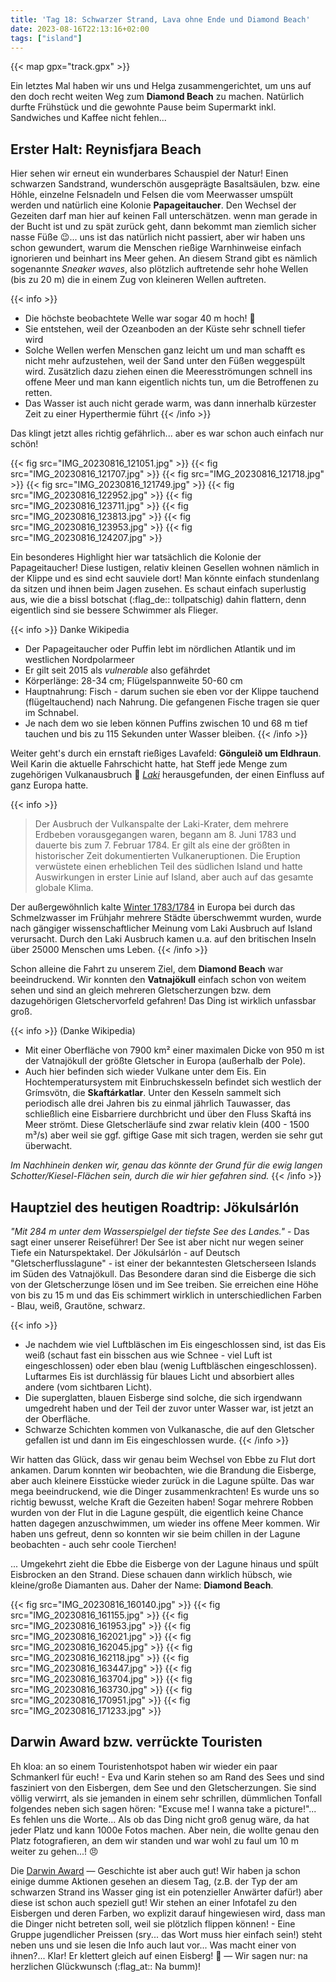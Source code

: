 ```yaml
---
title: 'Tag 18: Schwarzer Strand, Lava ohne Ende und Diamond Beach'
date: 2023-08-16T22:13:16+02:00
tags: ["island"]
---
```


{{< map gpx="track.gpx" >}}

Ein letztes Mal haben wir uns und Helga zusammengerichtet, um uns auf den doch recht weiten Weg zum **Diamond Beach** zu machen. Natürlich durfte Frühstück und die gewohnte Pause beim Supermarkt inkl. Sandwiches und Kaffee nicht fehlen...

## Erster Halt: **Reynisfjara Beach**

Hier sehen wir erneut ein wunderbares Schauspiel der Natur! Einen schwarzen Sandstrand, wunderschön ausgeprägte Basaltsäulen, bzw. eine Höhle, einzelne Felsnadeln und Felsen die vom Meerwasser umspült werden und natürlich eine Kolonie **Papageitaucher**. Den Wechsel der Gezeiten darf man hier auf keinen Fall unterschätzen. wenn man gerade in der Bucht ist und zu spät zurück geht, dann bekommt man ziemlich sicher nasse Füße 😉... uns ist das natürlich nicht passiert, aber wir haben uns schon gewundert, warum die Menschen rießige Warnhinweise einfach ignorieren und beinhart ins Meer gehen. An diesem Strand gibt es nämlich sogenannte *Sneaker waves*, also plötzlich auftretende sehr hohe Wellen (bis zu 20 m) die in einem Zug von kleineren Wellen auftreten. 

{{< info >}}
- Die höchste beobachtete Welle war sogar 40 m hoch! 🌊
- Sie entstehen, weil der Ozeanboden an der Küste sehr schnell tiefer wird 
- Solche Wellen werfen Menschen ganz leicht um und man schafft es nicht mehr aufzustehen, weil der Sand unter den Füßen weggespült wird. Zusätzlich dazu ziehen einen die Meeresströmungen schnell ins offene Meer und man kann eigentlich nichts tun, um die Betroffenen zu retten. 
- Das Wasser ist auch nicht gerade warm, was dann innerhalb kürzester Zeit zu einer Hyperthermie führt
{{< /info >}}

Das klingt jetzt alles richtig gefährlich... aber es war schon auch einfach nur schön!

{{< fig src="IMG_20230816_121051.jpg" >}}
{{< fig src="IMG_20230816_121707.jpg" >}}
{{< fig src="IMG_20230816_121718.jpg" >}}
{{< fig src="IMG_20230816_121749.jpg" >}}
{{< fig src="IMG_20230816_122952.jpg" >}}
{{< fig src="IMG_20230816_123711.jpg" >}}
{{< fig src="IMG_20230816_123813.jpg" >}}
{{< fig src="IMG_20230816_123953.jpg" >}}
{{< fig src="IMG_20230816_124207.jpg" >}}


Ein besonderes Highlight hier war tatsächlich die Kolonie der Papageitaucher! Diese lustigen, relativ kleinen Gesellen wohnen nämlich in der Klippe und es sind echt sauviele dort! Man könnte einfach stundenlang da sitzen und ihnen beim Jagen zusehen. Es schaut einfach superlustig aus, wie die a bissl botschat (:flag_de:: tollpatschig) dahin flattern, denn eigentlich sind sie bessere Schwimmer als Flieger.

{{< info >}}
Danke Wikipedia

- Der Papageitaucher oder Puffin lebt im nördlichen Atlantik und im westlichen Nordpolarmeer
- Er gilt seit 2015 als *vulnerable* also gefährdet
- Körperlänge: 28-34 cm; Flügelspannweite 50-60 cm
- Hauptnahrung: Fisch - darum suchen sie eben vor der Klippe tauchend (flügeltauchend) nach Nahrung. Die gefangenen Fische tragen sie quer im Schnabel. 
- Je nach dem wo sie leben können Puffins zwischen 10 und 68 m tief tauchen und bis zu 115 Sekunden unter Wasser bleiben. 
{{< /info >}}

Weiter geht's durch ein ernstaft rießiges Lavafeld: **Gönguleið um Eldhraun**.
Weil Karin die aktuelle Fahrschicht hatte, hat Steff jede Menge zum zugehörigen Vulkanausbruch 🌋 [*Laki*](https://de.wikipedia.org/wiki/Laki-Krater) herausgefunden, der einen Einfluss auf ganz Europa hatte. 

{{< info >}}
> Der Ausbruch der Vulkanspalte der Laki-Krater, dem mehrere Erdbeben vorausgegangen waren, begann am 8. Juni 1783 und dauerte bis zum 7. Februar 1784. Er gilt als eine der größten in historischer Zeit dokumentierten Vulkaneruptionen. Die Eruption verwüstete einen erheblichen Teil des südlichen Island und hatte Auswirkungen in erster Linie auf Island, aber auch auf das gesamte globale Klima.

Der außergewöhnlich kalte [Winter 1783/1784](https://de.wikipedia.org/wiki/Winter_1783/84) in Europa bei durch das Schmelzwasser im Frühjahr mehrere Städte überschwemmt wurden, wurde nach gängiger wissenschaftlicher Meinung vom Laki Ausbruch auf Island verursacht. Durch den Laki Ausbruch kamen u.a. auf den britischen Inseln über 25000 Menschen ums Leben.
{{< /info >}}

Schon alleine die Fahrt zu unserem Ziel, dem **Diamond Beach** war beeindruckend. Wir konnten den **Vatnajökull** einfach schon von weitem sehen und sind an gleich mehreren Gletscherzungen bzw. dem dazugehörigen Gletschervorfeld gefahren! Das Ding ist wirklich unfassbar groß.

{{< info >}}
(Danke Wikipedia)

- Mit einer Oberfläche von 7900 km² einer maximalen Dicke von 950 m ist der Vatnajökull der größte Gletscher in Europa (außerhalb der Pole).
- Auch hier befinden sich wieder Vulkane unter dem Eis. Ein Hochtemperatursystem mit Einbruchskesseln befindet sich westlich der Grímsvötn, die **Skaftárkatlar**. Unter den Kesseln sammelt sich periodisch alle drei Jahren bis zu einmal jährlich Tauwasser, das schließlich eine Eisbarriere durchbricht und über den Fluss Skaftá ins Meer strömt. Diese Gletscherläufe sind zwar relativ klein (400 - 1500 m³/s) aber weil sie ggf. giftige Gase mit sich tragen, werden sie sehr gut überwacht.

*Im Nachhinein denken wir, genau das könnte der Grund für die ewig langen Schotter/Kiesel-Flächen sein, durch die wir hier gefahren sind.*
{{< /info >}}

## Hauptziel des heutigen Roadtrip: **Jökulsárlón**

*"Mit 284 m unter dem Wasserspielgel der tiefste See des Landes."* - Das sagt einer unserer Reiseführer! Der See ist aber nicht nur wegen seiner Tiefe ein Naturspektakel. Der Jökulsárlón - auf Deutsch "Gletscherflusslagune" - ist einer der bekanntesten Gletscherseen Islands im Süden des Vatnajökull. Das Besondere daran sind die Eisberge die sich von der Gletscherzunge lösen und im See treiben. Sie erreichen eine Höhe von bis zu 15 m und das Eis schimmert wirklich in unterschiedlichen Farben - Blau, weiß, Grautöne, schwarz.

{{< info >}}
- Je nachdem wie viel Luftbläschen im Eis eingeschlossen sind, ist das Eis weiß (schaut fast ein bisschen aus wie Schnee - viel Luft ist eingeschlossen) oder eben blau (wenig Luftbläschen eingeschlossen). Luftarmes Eis ist durchlässig für blaues Licht und absorbiert alles andere (vom sichtbaren Licht).
- Die superglatten, blauen Eisberge sind solche, die sich irgendwann umgedreht haben und der Teil der zuvor unter Wasser war, ist jetzt an der Oberfläche.
- Schwarze Schichten kommen von Vulkanasche, die auf den Gletscher gefallen ist und dann im Eis eingeschlossen wurde. 
{{< /info >}}

Wir hatten das Glück, dass wir genau beim Wechsel von Ebbe zu Flut dort ankamen. Darum konnten wir beobachten, wie die Brandung die Eisberge, aber auch kleinere Eisstücke wieder zurück in die Lagune spülte. Das war mega beeindruckend, wie die Dinger zusammenkrachten! Es wurde uns so richtig bewusst, welche Kraft die Gezeiten haben! Sogar mehrere Robben wurden von der Flut in die Lagune gespült, die eigentlich keine Chance hatten dagegen anzuschwimmen, um wieder ins offene Meer kommen. Wir haben uns gefreut, denn so konnten wir sie beim chillen in der Lagune beobachten - auch sehr coole Tierchen!

... Umgekehrt zieht die Ebbe die Eisberge von der Lagune hinaus und spült Eisbrocken an den Strand. Diese schauen dann wirklich hübsch, wie kleine/große Diamanten aus. Daher der Name: **Diamond Beach**.

{{< fig src="IMG_20230816_160140.jpg" >}}
{{< fig src="IMG_20230816_161155.jpg" >}}
{{< fig src="IMG_20230816_161953.jpg" >}}
{{< fig src="IMG_20230816_162021.jpg" >}}
{{< fig src="IMG_20230816_162045.jpg" >}}
{{< fig src="IMG_20230816_162118.jpg" >}}
{{< fig src="IMG_20230816_163447.jpg" >}}
{{< fig src="IMG_20230816_163704.jpg" >}}
{{< fig src="IMG_20230816_163730.jpg" >}}
{{< fig src="IMG_20230816_170951.jpg" >}}
{{< fig src="IMG_20230816_171233.jpg" >}}

## Darwin Award bzw. verrückte Touristen

Eh kloa: an so einem Touristenhotspot haben wir wieder ein paar Schmankerl für euch! - Eva und Karin stehen so am Rand des Sees und sind fasziniert von den Eisbergen, dem See und den Gletscherzungen. Sie sind völlig verwirrt, als sie jemanden in einem sehr schrillen, dümmlichen Tonfall folgendes neben sich sagen hören: "Excuse me! I wanna take a picture!"...
Es fehlen uns die Worte... Als ob das Ding nicht groß genug wäre, da hat jeder Platz und kann 1000e Fotos machen. Aber nein, die wollte genau den Platz fotografieren, an dem wir standen und war wohl zu faul um 10 m weiter zu gehen...! 😠

Die [Darwin Award](https://de.wikipedia.org/wiki/Darwin_Award) — Geschichte ist aber auch gut! Wir haben ja schon einige dumme Aktionen gesehen an diesem Tag, (z.B. der Typ der am schwarzen Strand ins Wasser ging ist ein potenzieller Anwärter dafür!) aber diese ist schon auch speziell gut! Wir stehen an einer Infotafel zu den Eisbergen und deren Farben, wo explizit darauf hingewiesen wird, dass man die Dinger nicht betreten soll, weil sie plötzlich flippen können! - Eine Gruppe jugendlicher Preissen (sry... das Wort muss hier einfach sein!) steht neben uns und sie lesen die Info auch laut vor... Was macht einer von ihnen?... Klar! Er klettert gleich auf einen Eisberg! 🤦 — Wir sagen nur: na herzlichen Glückwunsch (:flag_at:: Na bumm)!
